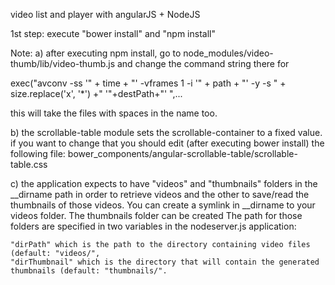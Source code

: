 video list and player with  angularJS + NodeJS

1st step: execute "bower install" and "npm install"


Note: a) after executing npm install, go to node_modules/video-thumb/lib/video-thumb.js and change the command string there for 

exec("avconv -ss '" + time + "' -vframes 1 -i '" + path + "' -y -s " + size.replace('x', '*') +" '"+destPath+"' ",...

this will take the files with spaces in the name too. 

b) the scrollable-table module sets the scrollable-container to a fixed value. if you want to change that 
you should edit (after executing bower install) the following file: bower_components/angular-scrollable-table/scrollable-table.css

c) the application expects to have  "videos" and "thumbnails" folders  in the __dirname path in order to retrieve videos and the other
to save/read the thumbnails of those videos. You can create a symlink in __dirname to your videos folder. The thumbnails folder can be created
 The path for those folders are specified in two variables in the nodeserver.js application:  

	"dirPath" which is the path to the directory containing video files (default: "videos/",
 	"dirThumbnail" which is the directory that will contain the generated thumbnails (default: "thumbnails/". 


